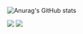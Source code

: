 <div> 
  
  ![Anurag's GitHub stats](https://github-readme-stats.vercel.app/api?username=docafavarato&theme=tokyonight&include_all_commits=false)
  
  <img src="https://github-readme-streak-stats.herokuapp.com/?user=docafavarato&theme=dark"/>
  <a href="https://www.linkedin.com/in/jo%C3%A3o-pedro-favarato-71800b204/" target="_blank"><img src="https://img.shields.io/badge/-LinkedIn-%230077B5?style=for-the-badge&logo=linkedin&logoColor=white" target="_blank"></a> 
</div>
